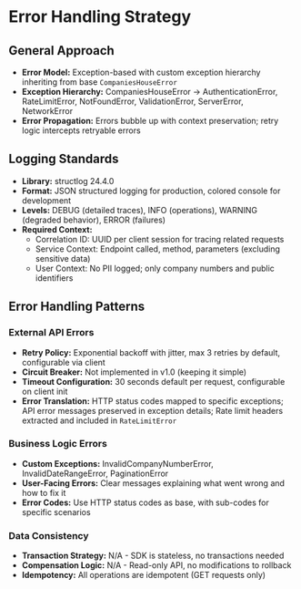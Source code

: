 # Error Handling Strategy

## General Approach
- **Error Model:** Exception-based with custom exception hierarchy inheriting from base `CompaniesHouseError`
- **Exception Hierarchy:** CompaniesHouseError → AuthenticationError, RateLimitError, NotFoundError, ValidationError, ServerError, NetworkError
- **Error Propagation:** Errors bubble up with context preservation; retry logic intercepts retryable errors

## Logging Standards
- **Library:** structlog 24.4.0
- **Format:** JSON structured logging for production, colored console for development
- **Levels:** DEBUG (detailed traces), INFO (operations), WARNING (degraded behavior), ERROR (failures)
- **Required Context:**
  - Correlation ID: UUID per client session for tracing related requests
  - Service Context: Endpoint called, method, parameters (excluding sensitive data)
  - User Context: No PII logged; only company numbers and public identifiers

## Error Handling Patterns

### External API Errors
- **Retry Policy:** Exponential backoff with jitter, max 3 retries by default, configurable via client
- **Circuit Breaker:** Not implemented in v1.0 (keeping it simple)
- **Timeout Configuration:** 30 seconds default per request, configurable on client init
- **Error Translation:** HTTP status codes mapped to specific exceptions; API error messages preserved in exception details; Rate limit headers extracted and included in `RateLimitError`

### Business Logic Errors
- **Custom Exceptions:** InvalidCompanyNumberError, InvalidDateRangeError, PaginationError
- **User-Facing Errors:** Clear messages explaining what went wrong and how to fix it
- **Error Codes:** Use HTTP status codes as base, with sub-codes for specific scenarios

### Data Consistency
- **Transaction Strategy:** N/A - SDK is stateless, no transactions needed
- **Compensation Logic:** N/A - Read-only API, no modifications to rollback
- **Idempotency:** All operations are idempotent (GET requests only)